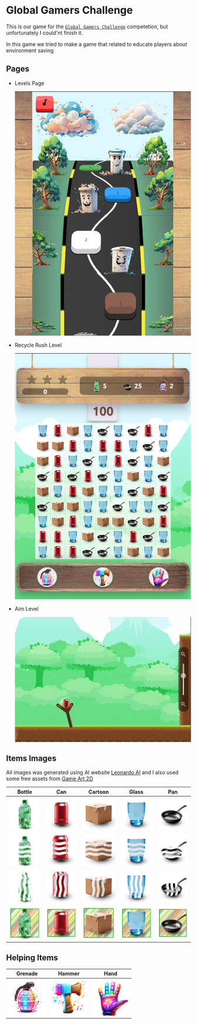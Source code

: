 # Global Gamers Challenge

This is our game for the [```Global Gamers Challenge```](https://flutter.dev/global-gamers) competetion, but unfortunately I could'nt finish it.

In this game we tried to make a game that related to educate players about environment saving

## Pages

- Levels Page
    
    ![This is an image of levels page](/screenshots/levels-page.png)

- Recycle Rush Level
    
    ![This is an image of recycle rush game](/screenshots/recycle-rush.png)

- Aim Level
    
    ![This is a gif of aim game](/screenshots/aim.gif)


## Items Images
All images was generated using AI website [Leonardo AI](https://app.leonardo.ai/ai-generations) and I also used some free assets from [Game Art 2D](https://www.gameart2d.com/freebies.html)

| Bottle  | Can | Cartoon | Glass | Pan |
| --- | --- | --- | --- | --- |
| <img src="assets/images/items/bottle.png" alt="bottle" width="100"/>  | <img src="assets/images/items/can.png" alt="can" width="100"/>  | <img src="assets/images/items/carton.png" alt="cartoon" width="100"/>  | <img src="assets/images/items/glass.png" alt="glass" width="100"/>  | <img src="assets/images/items/pan.png" alt="pan" width="100"/>  |
| <img src="assets/images/items/bottle-row.png" alt="bottle" width="100"/>  | <img src="assets/images/items/can-row.png" alt="can" width="100"/>  | <img src="assets/images/items/carton-row.png" alt="cartoon" width="100"/>  | <img src="assets/images/items/glass-row.png" alt="glass" width="100"/>  | <img src="assets/images/items/pan-row.png" alt="pan" width="100"/>  |
| <img src="assets/images/items/bottle-col.png" alt="bottle" width="100"/>  | <img src="assets/images/items/can-col.png" alt="can" width="100"/>  | <img src="assets/images/items/carton-col.png" alt="cartoon" width="100"/>  | <img src="assets/images/items/glass-col.png" alt="glass" width="100"/>  | <img src="assets/images/items/pan-col.png" alt="pan" width="100"/>  |
| <img src="assets/images/items/bottle-square.png" alt="bottle" width="100"/>  | <img src="assets/images/items/can-square.png" alt="can" width="100"/>  | <img src="assets/images/items/carton-square.png" alt="cartoon" width="100"/>  | <img src="assets/images/items/glass-square.png" alt="glass" width="100"/>  | <img src="assets/images/items/pan-square.png" alt="pan" width="100"/>  |


## Helping Items

| Grenade  | Hammer | Hand |
| --- | --- | --- |
| <img src="assets/images/items/grenade.png" alt="grenade" width="100"/>  | <img src="assets/images/items/destroy-hammer.png" alt="destroy-hammer" width="100"/>  | <img src="assets/images/items/move-hand.png" alt="hand" width="100"/>  |